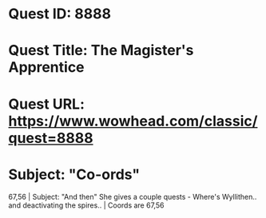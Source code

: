 # Quest ID: 8888
# Quest Title: The Magister's Apprentice
# Quest URL: https://www.wowhead.com/classic/quest=8888
# Subject: "Co-ords"
67,56 | Subject: "And then"
She gives a couple quests - Where's Wyllithen.. and deactivating the spires.. | Coords are 67,56